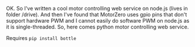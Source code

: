 OK. So I've written a cool motor controlling web service on node.js (lives in folder /drive).
And then I've found that MotorZero uses gpio pins that don't support hardware PWM and I cannot easily do software PWM on node.js as it is single-threaded.
So, here comes python motor controlling web service.

Requires `pip install bottle`